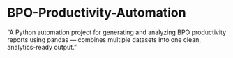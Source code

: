 # BPO-Productivity-Automation
“A Python automation project for generating and analyzing BPO productivity reports using pandas — combines multiple datasets into one clean, analytics-ready output.”
